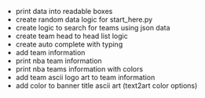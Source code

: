 - print data into readable boxes 
- create random data logic for start_here.py 
- create logic to search for teams using json data 
- create team head to head list logic 
- create auto complete with typing 
- add team information 
- print nba team information 
- print nba teams information with colors 
- add team ascii logo art to team information
- add color to banner title ascii art (text2art color options)